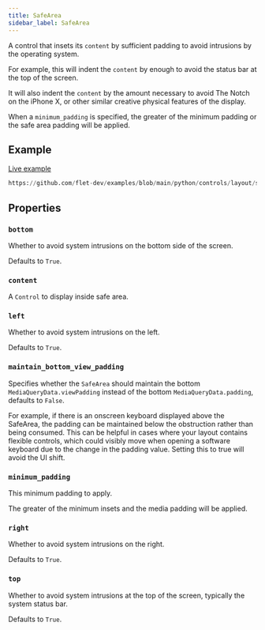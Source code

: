 ```yaml
---
title: SafeArea
sidebar_label: SafeArea
---
```


A control that insets its `content` by sufficient padding to avoid intrusions by the operating system.

For example, this will indent the `content` by enough to avoid the status bar at the top of the screen.

It will also indent the `content` by the amount necessary to avoid The Notch on the iPhone X, or other similar creative physical features of the display.

When a `minimum_padding` is specified, the greater of the minimum padding or the safe area padding will be applied.

## Example

[Live example](https://flet-controls-gallery.fly.dev/layout/safearea)

```python reference
https://github.com/flet-dev/examples/blob/main/python/controls/layout/safe-area/safe-area-example.py
```

## Properties

### `bottom`

Whether to avoid system intrusions on the bottom side of the screen.

Defaults to `True`.

### `content`

A `Control` to display inside safe area.

### `left`

Whether to avoid system intrusions on the left.

Defaults to `True`.

### `maintain_bottom_view_padding`

Specifies whether the `SafeArea` should maintain the bottom `MediaQueryData.viewPadding` instead of the bottom `MediaQueryData.padding`, defaults to `False`.

For example, if there is an onscreen keyboard displayed above the SafeArea, the padding can be maintained below the obstruction rather than being consumed. This can be helpful in cases where your layout contains flexible controls, which could visibly move when opening a software keyboard due to the change in the padding value. Setting this to true will avoid the UI shift.

### `minimum_padding`

This minimum padding to apply.

The greater of the minimum insets and the media padding will be applied.

### `right`

Whether to avoid system intrusions on the right.

Defaults to `True`.

### `top`

Whether to avoid system intrusions at the top of the screen, typically the system status bar.

Defaults to `True`.

